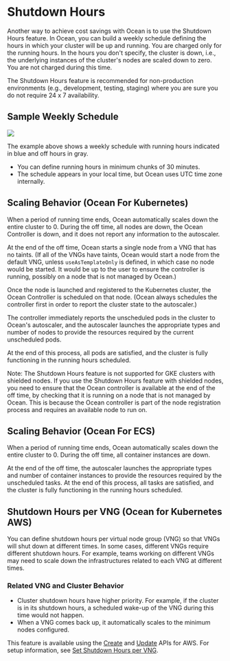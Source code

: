 # Shutdown Hours

Another way to achieve cost savings with Ocean is to use the Shutdown Hours feature. In Ocean, you can build a weekly schedule defining the hours in which your cluster will be up and running. You are charged only for the running hours. In the hours you don't specify, the cluster is down, i.e., the underlying instances of the cluster's nodes are scaled down to zero. You are not charged during this time.

The Shutdown Hours feature is recommended for non-production environments (e.g., development, testing, staging) where you are sure you do not require 24 x 7 availability.

## Sample Weekly Schedule

<img src="/ocean/_media/features-running-hours-00.png" />

The example above shows a weekly schedule with running hours indicated in blue and off hours in gray.

- You can define running hours in minimum chunks of 30 minutes.
- The schedule appears in your local time, but Ocean uses UTC time zone internally.

## Scaling Behavior (Ocean For Kubernetes)

When a period of running time ends, Ocean automatically scales down the entire cluster to 0. During the off time, all nodes are down, the Ocean Controller is down, and it does not report any information to the autoscaler.

At the end of the off time, Ocean starts a single node from a VNG that has no taints. (If all of the VNGs have taints, Ocean would start a node from the default VNG, unless `useAsTemplateOnly` is defined, in which case no node would be started. It would be up to the user to ensure the controller is running, possibly on a node that is not managed by Ocean.)

Once the node is launched and registered to the Kubernetes cluster, the Ocean Controller is scheduled on that node. (Ocean always schedules the controller first in order to report the cluster state to the autoscaler.)

The controller immediately reports the unscheduled pods in the cluster to Ocean's autoscaler, and the autoscaler launches the appropriate types and number of nodes to provide the resources required by the current unscheduled pods.

At the end of this process, all pods are satisfied, and the cluster is fully functioning in the running hours scheduled.

Note: The Shutdown Hours feature is not supported for GKE clusters with shielded nodes. If you use the Shutdown Hours feature with shielded nodes, you need to ensure that the Ocean controller is available at the end of the off time, by checking that it is running on a node that is not managed by Ocean. This is because the Ocean controller is part of the node registration process and requires an available node to run on. 

## Scaling Behavior (Ocean For ECS)

When a period of running time ends, Ocean automatically scales down the entire cluster to 0. During the off time, all container instances are down.

At the end of the off time, the autoscaler launches the appropriate types and number of container instances to provide the resources required by the unscheduled tasks. At the end of this process, all tasks are satisfied, and the cluster is fully functioning in the running hours scheduled.

## Shutdown Hours per VNG (Ocean for Kubernetes AWS)

You can define shutdown hours per virtual node group (VNG) so that VNGs will shut down at different times. In some cases, different VNGs require different shutdown hours. For example, teams working on different VNGs may need to scale down the infrastructures related to each VNG at different times.

### Related VNG and Cluster Behavior

- Cluster shutdown hours have higher priority. For example, if the cluster is in its shutdown hours, a scheduled wake-up of the VNG during this time would not happen.
- When a VNG comes back up, it automatically scales to the minimum nodes configured.

This feature is available using the [Create](https://docs.spot.io/api/#operation/OceanAWSLaunchSpecCreate) and [Update](https://docs.spot.io/api/#operation/OceanAWSLaunchSpecUpdate) APIs for AWS. For setup information, see [Set Shutdown Hours per VNG](ocean/tutorials/set-running-hours?id=set-shutdown-hours-per-vng).

